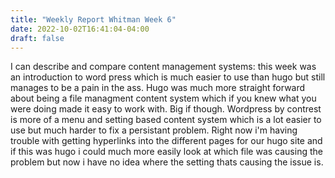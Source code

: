 ```yaml
---
title: "Weekly Report Whitman Week 6"
date: 2022-10-02T16:41:04-04:00
draft: false
---
```


I can describe and compare content management systems: this week was an introduction to word press which is much easier to use than hugo but still manages to be a pain in the ass. Hugo was much more straight forward about being a file managment content system which if you knew what you were doing made it easy to work with. Big if though. Wordpress by contrest is more of a menu and setting based content system which is a lot easier to use but much harder to fix a persistant problem. Right now i'm having trouble with getting hyperlinks into the different pages for our hugo site and if this was hugo i could much more easily look at which file was causing the problem but now i have no idea where the setting thats causing the issue is.